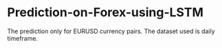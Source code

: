 # Prediction-on-Forex-using-LSTM

The prediction only for EURUSD currency pairs. The dataset used is daily timeframe. 
